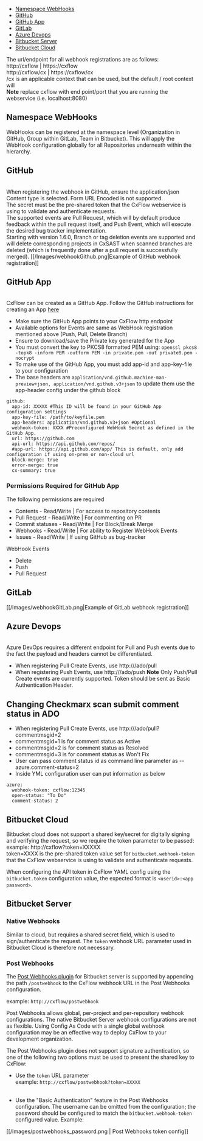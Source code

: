 * [Namespace WebHooks](#webhook)
* [GitHub](#github)
* [GitHub App](#githubapp)
* [GitLab](#gitlab)
* [Azure Devops](#azure)
* [Bitbucket Server](#bitbucketserver)
* [Bitbucket Cloud](#Bitbucketcloud)


The url/endpoint for all webhook registrations are as follows:
<br>http://cxflow | https://cxflow 
<br>http://cxflow/cx | https://cxflow/cx 
<br>/cx is an applicable context that can be used, but the default / root context will
<br>**Note** replace cxflow with end point/port that you are running the webservice (i.e. localhost:8080)

## <a name="webhook">Namespace WebHooks</a>
WebHooks can be registered at the namespace level (Organization in GitHub, Group within GitLab, Team in Bitbucket).  This will apply the WebHook configuration globally for all Repositories underneath within the hierarchy.

## <a name="github">GitHub</a>
<br>When registering the webhook in GitHub, ensure the application/json Content type is selected.  Form URL Encoded is not supported. 
<br>The secret must be the pre-shared token that the CxFlow webservice is using to validate and authenticate requests.
<br>The supported events are Pull Request, which will by default produce feedback within the pull request itself, and Push Event, which will execute the desired bug tracker implementation. 
<br>Starting with version 1.6.0, Branch or tag deletion events are supported and will delete corresponding projects in CxSAST when scanned branches are deleted (which is frequently done after a pull request is successfully merged).
[[/Images/webhookGithub.png|Example of GitHub webhook registration]]

## <a name="githubapp">GitHub App</a>
<br>CxFlow can be created as a GitHub App.  Follow the GitHub instructions for creating an App [here](https://docs.github.com/en/free-pro-team@latest/developers/apps/creating-a-github-app)
* Make sure the GitHub App points to your CxFlow http endpoint
* Available options for Events are same as WebHook registration mentioned above (Push, Pull, Delete Branch)
* Ensure to download/save the Private key generated for the App
* You must convert the key to PKCS8 formatted PEM using: ```openssl pkcs8 -topk8 -inform PEM -outform PEM -in private.pem -out private8.pem -nocrypt```
* To make use of the GitHub App, you must add app-id and app-key-file to your configuration
* The base headers are ```application/vnd.github.machine-man-preview+json, application/vnd.github.v3+json``` to update them use the app-header config under the github block
```
github:
  app-id: XXXXX #This ID will be found in your GitHub App configuration settings
  app-key-file: /path/to/keyfile.pem
  app-headers: application/vnd.github.v3+json #Optional
  webhook-token: XXXX #Preconfigured WebHook Secret as defined in the GitHub App.
  url: https://github.com
  api-url: https://api.github.com/repos/
  #app-url: https://api.github.com/app/ This is default, only add configuration if using on-prem or non-cloud url
  block-merge: true
  error-merge: true
  cx-summary: true
```

### Permissions Required for GitHub App
The following permissions are required
  * Contents - Read/Write | For access to repository contents
  * Pull Request - Read/Write | For commenting on PR  
  * Commit statuses - Read/Write | For Block/Break Merge
  * Webhooks - Read/Write | For ability to Register WebHook Events
  * Issues - Read/Write | If using GitHub as bug-tracker  

WebHook Events
  * Delete
  * Push
  * Pull Request

## <a name="gitlab">GitLab</a>
[[/Images/webhookGitLab.png|Example of GitLab webhook registration]]

## <a name="azure">Azure Devops</a>
<br>Azure DevOps requires a different endpoint for Pull and Push events due to the fact the payload and headers cannot be differentiated. 
  * When registering Pull Create Events, use http://<cxflow>/ado/pull 
  * When registering Push Events, use http://<cxflow>/ado/push 
**Note** Only Push/Pull Create events are currently supported. Token should be sent as Basic Authentication Header.

## <a name="azureWeb">Changing Checkmarx scan submit comment status in ADO  </a>
* When registering Pull Create Events, use http://<cxflow>/ado/pull?commentmsgid=2
* commentmsgid=1 is for comment status as Active
* commentmsgid=2 is for comment status as Resolved
* commentmsgid=3 is for comment status as Won't Fix
* User can pass comment status id as command line parameter as --azure.comment-status=2
* Inside YML configuration user can put information as below
```
azure:
  webhook-token: cxflow:12345
  open-status: "To Do"
  comment-status: 2
```


## <a name="bitbucketcloud">Bitbucket Cloud</a>
Bitbucket cloud does not support a shared key/secret for digitally signing and verifying the request, so we require the token parameter to be passed:
<br> example: http://cxflow?token=XXXXX
<br>token=XXXX is the pre-shared token value set for `bitbucket.webhook-token` that the CxFlow webservice is using to validate and authenticate requests.

When configuring the API token in CxFlow YAML config using the `bitbucket.token` configuration value, the expected format is `<userid>:<app password>`. 


## <a name="bitbucketserver">Bitbucket Server</a>

### Native Webhooks

Similar to cloud, but requires a shared secret field, which is used to sign/authenticate the request.  The `token` webhook URL parameter used in Bitbucket Cloud is therefore not necessary.

### Post Webhooks
The [Post Webhooks plugin](https://marketplace.atlassian.com/apps/1215474/post-webhooks-for-bitbucket?hosting=server&tab=overview) for Bitbucket server is supported by appending the path `/postwebhook` to the CxFlow webhook URL in the Post Webhooks configuration.

example: `http://cxflow/postwebhook`


Post Webhooks allows global, per-project and per-repository webhook configurations.  The native Bitbucket Server webhook configurations are not as flexible.  Using Config As Code with a single global webhook configuration may be an effective way to deploy CxFlow to your development organization.



The Post Webhooks plugin does not support signature authentication, so one of the following two options must be used to present the shared key to CxFlow:

* Use the `token` URL parameter<br>
example: `http://cxflow/postwebhook?token=XXXXX`<br><br>


* Use the "Basic Authentication" feature in the Post Webhooks configuration.  The username can be omitted from the configuration; the password should be configured to match the `bitbucket.webhook-token` configured value.  Example:

[[/Images/postwebhooks_password.png | Post Webhooks token config]]




